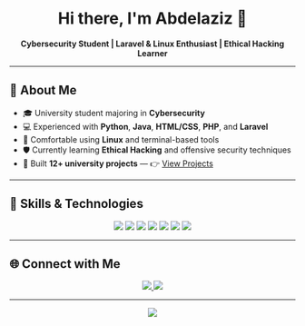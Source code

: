 <h1 align="center">Hi there, I'm Abdelaziz 👋</h1>

<p align="center">
  <strong>Cybersecurity Student | Laravel & Linux Enthusiast | Ethical Hacking Learner</strong>
</p>

---

## 🚀 About Me

- 🎓 University student majoring in **Cybersecurity**
- 💻 Experienced with **Python**, **Java**, **HTML/CSS**, **PHP**, and **Laravel**
- 🐧 Comfortable using **Linux** and terminal-based tools
- 🛡️ Currently learning **Ethical Hacking** and offensive security techniques
- 📂 Built **12+ university projects** — 👉 [View Projects](#your-link-here)

---

## 🧠 Skills & Technologies

<p align="center">
  <img src="https://img.shields.io/badge/Python-3776AB?style=for-the-badge&logo=python&logoColor=white" />
  <img src="https://img.shields.io/badge/Java-007396?style=for-the-badge&logo=java&logoColor=white" />
  <img src="https://img.shields.io/badge/HTML5-E34F26?style=for-the-badge&logo=html5&logoColor=white" />
  <img src="https://img.shields.io/badge/CSS3-1572B6?style=for-the-badge&logo=css3&logoColor=white" />
  <img src="https://img.shields.io/badge/PHP-777BB4?style=for-the-badge&logo=php&logoColor=white" />
  <img src="https://img.shields.io/badge/Laravel-FF2D20?style=for-the-badge&logo=laravel&logoColor=white" />
  <img src="https://img.shields.io/badge/Linux-FCC624?style=for-the-badge&logo=linux&logoColor=black" />
</p>

---

## 🌐 Connect with Me

<p align="center">
  <a href="https://linkedin.com/" target="_blank">
    <img src="https://img.shields.io/badge/LinkedIn-0077B5?style=for-the-badge&logo=linkedin&logoColor=white" />
  </a>
  <a href="mailto:your@email.com">
    <img src="https://img.shields.io/badge/Email-D14836?style=for-the-badge&logo=gmail&logoColor=white" />
  </a>
</p>

---

<!-- Optional Dev Quote -->
<p align="center">
  <img src="https://quotes-github-readme.vercel.app/api?type=horizontal&theme=tokyonight" />
</p>
